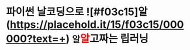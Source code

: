 # 파이썬 날코딩으로 ![#f03c15]알(https://placehold.it/15/f03c15/000000?text=+) `알`<font color="red"/>알</font>고짜는 립러닝
